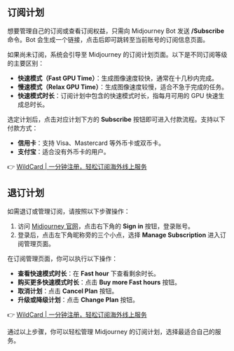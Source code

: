 ## 订阅计划

想要管理自己的订阅或查看订阅权益，只需向 Midjourney Bot 发送 **/Subscribe** 命令。Bot 会生成一个链接，点击后即可跳转至当前账号的订阅信息页面。

如果尚未订阅，系统会引导至 Midjourney 的订阅计划页面。以下是不同订阅等级的主要区别：

- **快速模式（Fast GPU Time）**：生成图像速度较快，通常在十几秒内完成。
- **慢速模式（Relax GPU Time）**：生成图像速度较慢，适合不急于完成的任务。
- **快速模式时长**：订阅计划中包含的快速模式时长，指每月可用的 GPU 快速生成总时长。

选定计划后，点击对应计划下方的 **Subscribe** 按钮即可进入付款流程。支持以下付款方式：

- **信用卡**：支持 Visa、Mastercard 等外币卡或双币卡。
- **支付宝**：适合没有外币卡的用户。

👉 [WildCard | 一分钟注册，轻松订阅海外线上服务](https://bit.ly/bewildcard)

## 退订计划

如需退订或管理订阅，请按照以下步骤操作：

1. 访问 [Midjourney 官网](https://bit.ly/bewildcard)，点击右下角的 **Sign in** 按钮，登录账号。
2. 登录后，点击左下角昵称旁的三个小点，选择 **Manage Subscription** 进入订阅管理页面。

在订阅管理页面，你可以执行以下操作：

- **查看快速模式时长**：在 **Fast hour** 下查看剩余时长。
- **购买更多快速模式时长**：点击 **Buy more Fast hours** 按钮。
- **取消计划**：点击 **Cancel Plan** 按钮。
- **升级或降级计划**：点击 **Change Plan** 按钮。

👉 [WildCard | 一分钟注册，轻松订阅海外线上服务](https://bit.ly/bewildcard)

通过以上步骤，你可以轻松管理 Midjourney 的订阅计划，选择最适合自己的服务。
